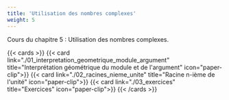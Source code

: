 ```yaml
---
title: 'Utilisation des nombres complexes'
weight: 5
---
```

Cours du chapitre 5 : Utilisation des nombres complexes.

{{< cards >}}
  {{< card link="./01_interpretation_geometrique_module_argument" title="Interprétation géométrique du module et de l'argument" icon="paper-clip">}}
  {{< card link="./02_racines_nieme_unite" title="Racine n-ième de l'unité" icon="paper-clip">}}
  {{< card link="./03_exercices" title="Exercices" icon="paper-clip">}}
{{< /cards >}}
